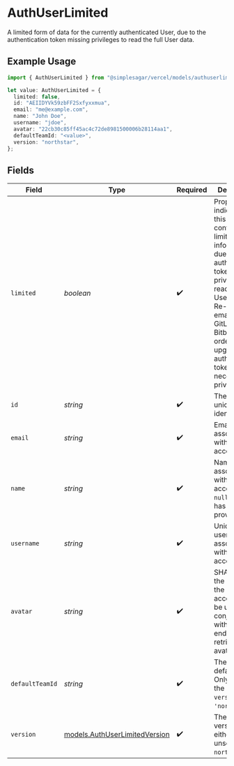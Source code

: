 # AuthUserLimited

A limited form of data for the currently authenticated User, due to the authentication token missing privileges to read the full User data.

## Example Usage

```typescript
import { AuthUserLimited } from "@simplesagar/vercel/models/authuserlimited.js";

let value: AuthUserLimited = {
  limited: false,
  id: "AEIIDYVk59zbFF2Sxfyxxmua",
  email: "me@example.com",
  name: "John Doe",
  username: "jdoe",
  avatar: "22cb30c85ff45ac4c72de8981500006b28114aa1",
  defaultTeamId: "<value>",
  version: "northstar",
};
```

## Fields

| Field                                                                                                                                                                                                                                                                                  | Type                                                                                                                                                                                                                                                                                   | Required                                                                                                                                                                                                                                                                               | Description                                                                                                                                                                                                                                                                            | Example                                                                                                                                                                                                                                                                                |
| -------------------------------------------------------------------------------------------------------------------------------------------------------------------------------------------------------------------------------------------------------------------------------------- | -------------------------------------------------------------------------------------------------------------------------------------------------------------------------------------------------------------------------------------------------------------------------------------- | -------------------------------------------------------------------------------------------------------------------------------------------------------------------------------------------------------------------------------------------------------------------------------------- | -------------------------------------------------------------------------------------------------------------------------------------------------------------------------------------------------------------------------------------------------------------------------------------- | -------------------------------------------------------------------------------------------------------------------------------------------------------------------------------------------------------------------------------------------------------------------------------------- |
| `limited`                                                                                                                                                                                                                                                                              | *boolean*                                                                                                                                                                                                                                                                              | :heavy_check_mark:                                                                                                                                                                                                                                                                     | Property indicating that this User data contains only limited information, due to the authentication token missing privileges to read the full User data. Re-login with email, GitHub, GitLab or Bitbucket in order to upgrade the authentication token with the necessary privileges. |                                                                                                                                                                                                                                                                                        |
| `id`                                                                                                                                                                                                                                                                                   | *string*                                                                                                                                                                                                                                                                               | :heavy_check_mark:                                                                                                                                                                                                                                                                     | The User's unique identifier.                                                                                                                                                                                                                                                          | AEIIDYVk59zbFF2Sxfyxxmua                                                                                                                                                                                                                                                               |
| `email`                                                                                                                                                                                                                                                                                | *string*                                                                                                                                                                                                                                                                               | :heavy_check_mark:                                                                                                                                                                                                                                                                     | Email address associated with the User account.                                                                                                                                                                                                                                        | me@example.com                                                                                                                                                                                                                                                                         |
| `name`                                                                                                                                                                                                                                                                                 | *string*                                                                                                                                                                                                                                                                               | :heavy_check_mark:                                                                                                                                                                                                                                                                     | Name associated with the User account, or `null` if none has been provided.                                                                                                                                                                                                            | John Doe                                                                                                                                                                                                                                                                               |
| `username`                                                                                                                                                                                                                                                                             | *string*                                                                                                                                                                                                                                                                               | :heavy_check_mark:                                                                                                                                                                                                                                                                     | Unique username associated with the User account.                                                                                                                                                                                                                                      | jdoe                                                                                                                                                                                                                                                                                   |
| `avatar`                                                                                                                                                                                                                                                                               | *string*                                                                                                                                                                                                                                                                               | :heavy_check_mark:                                                                                                                                                                                                                                                                     | SHA1 hash of the avatar for the User account. Can be used in conjuction with the ... endpoint to retrieve the avatar image.                                                                                                                                                            | 22cb30c85ff45ac4c72de8981500006b28114aa1                                                                                                                                                                                                                                               |
| `defaultTeamId`                                                                                                                                                                                                                                                                        | *string*                                                                                                                                                                                                                                                                               | :heavy_check_mark:                                                                                                                                                                                                                                                                     | The user's default team. Only applies if the user's `version` is `'northstar'`.                                                                                                                                                                                                        |                                                                                                                                                                                                                                                                                        |
| `version`                                                                                                                                                                                                                                                                              | [models.AuthUserLimitedVersion](../models/authuserlimitedversion.md)                                                                                                                                                                                                                   | :heavy_check_mark:                                                                                                                                                                                                                                                                     | The user's version. Will either be unset or `northstar`.                                                                                                                                                                                                                               |                                                                                                                                                                                                                                                                                        |